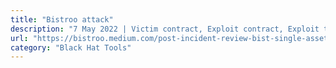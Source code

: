 ```yaml
---
title: "Bistroo attack"
description: "7 May 2022 | Victim contract, Exploit contract, Exploit transaction"
url: "https://bistroo.medium.com/post-incident-review-bist-single-asset-staking-binancesmartchain-security-breach-5194590605f"
category: "Black Hat Tools"
---
```

